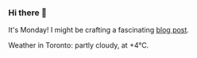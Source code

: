 ### Hi there :wave:

It's Monday! I might be crafting a fascinating [blog post](https://benjaminwuethrich.dev).

Weather in Toronto: partly cloudy, at +4°C.
